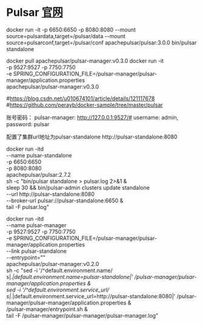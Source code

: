 # Pulsar [官网](https://pulsar.apache.org/docs/3.0.x/standalone-docker/)

docker run -it -p 6650:6650  -p 8080:8080 
--mount source=pulsardata,target=/pulsar/data 
--mount source=pulsarconf,target=/pulsar/conf 
apachepulsar/pulsar:3.0.0 bin/pulsar standalone


docker pull apachepulsar/pulsar-manager:v0.3.0
docker run -it \
-p 9527:9527 -p 7750:7750 \
-e SPRING_CONFIGURATION_FILE=/pulsar-manager/pulsar-manager/application.properties \
apachepulsar/pulsar-manager:v0.3.0

#https://blog.csdn.net/u010674101/article/details/121117678
#https://github.com/perayb/docker-sample/tree/master/pulsar

账号密码：
pulsar-manager: http://127.0.0.1:9527/#
username: admin, password: pulsar

配置了集群url地址为pulsar-standalone
http://pulsar-standalone:8080

docker run -itd \
--name pulsar-standalone \
-p 6650:6650 \
-p 8080:8080 \
apachepulsar/pulsar:2.7.2 \
sh -c  "bin/pulsar standalone > pulsar.log 2>&1 & \
sleep 30 && bin/pulsar-admin clusters update standalone \
--url http://pulsar-standalone:8080 \
--broker-url pulsar://pulsar-standalone:6650 & \
tail -F pulsar.log"


docker run -itd \
--name pulsar-manager \
-p 9527:9527 -p 7750:7750 \
-e SPRING_CONFIGURATION_FILE=/pulsar-manager/pulsar-manager/application.properties \
--link pulsar-standalone \
--entrypoint="" \
apachepulsar/pulsar-manager:v0.2.0 \
sh -c  "sed -i '/^default.environment.name/ s|.*|default.environment.name=pulsar-standalone|' /pulsar-manager/pulsar-manager/application.properties & \
sed -i '/^default.environment.service_url/ s|.*|default.environment.service_url=http://pulsar-standalone:8080|' /pulsar-manager/pulsar-manager/application.properties & \
/pulsar-manager/entrypoint.sh & \
tail -F /pulsar-manager/pulsar-manager/pulsar-manager.log"